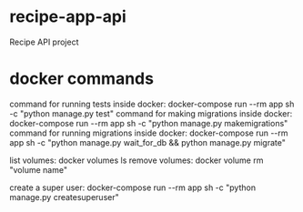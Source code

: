 # recipe-app-api

Recipe API project

# docker commands

command for running tests inside docker: docker-compose run --rm app sh -c "python manage.py test"
command for making migrations inside docker: docker-compose run --rm app sh -c "python manage.py makemigrations"
command for running migrations inside docker: docker-compose run --rm app sh -c "python manage.py wait_for_db && python manage.py migrate"

list volumes: docker volumes ls
remove volumes: docker volume rm "volume name"

create a super user: docker-compose run --rm app sh -c "python manage.py createsuperuser"
